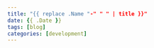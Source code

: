 ```yaml
---
title: "{{ replace .Name "-" " " | title }}"
date: {{ .Date }}
tags: [blog]
categories: [development]
---
```


